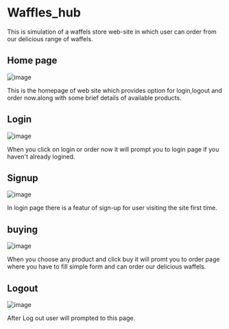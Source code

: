 # Waffles_hub

This is simulation of a waffels store web-site in which user can order from our delicious range of waffels.

## Home page

![image](https://github.com/Kushpurohit23/Waffles_hub/assets/96117695/e75c4887-076a-46d9-a8f9-1697c8ddf62f)

This is the homepage of web site which provides option for login,logout and order now.along with some brief details of available products.

## Login
![image](https://github.com/Kushpurohit23/Waffles_hub/assets/96117695/09c1fbce-b2bf-4971-8424-59644b2f0f7c)

When you click on login or order now it will prompt you to login page if you haven't already logined.


## Signup

![image](https://github.com/Kushpurohit23/Waffles_hub/assets/96117695/df5bab16-a465-4045-aed5-bd335f2f2fbd)

In login page there is a featur of sign-up for user visiting the site first time.


## buying 

![image](https://github.com/Kushpurohit23/Waffles_hub/assets/96117695/9abfa668-e961-4400-bcc1-63c664b750b2)

When you choose any product and click buy it will promt you to order page where you have to fill simple form and can order our delicious waffels.

## Logout
![image](https://github.com/Kushpurohit23/Waffles_hub/assets/96117695/5255f353-b241-47da-8db2-8d0388691841)

After Log out user will prompted to this page.




